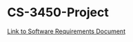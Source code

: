 # CS-3450-Project
[Link to Software Requirements Document](https://usu-my.sharepoint.com/:w:/g/personal/a02298566_aggies_usu_edu/EQhSXfPQJ09IhVhssIjOGCQBh5ZZncrqZvNz_IeUxmDW3A?e=bstLNf)
